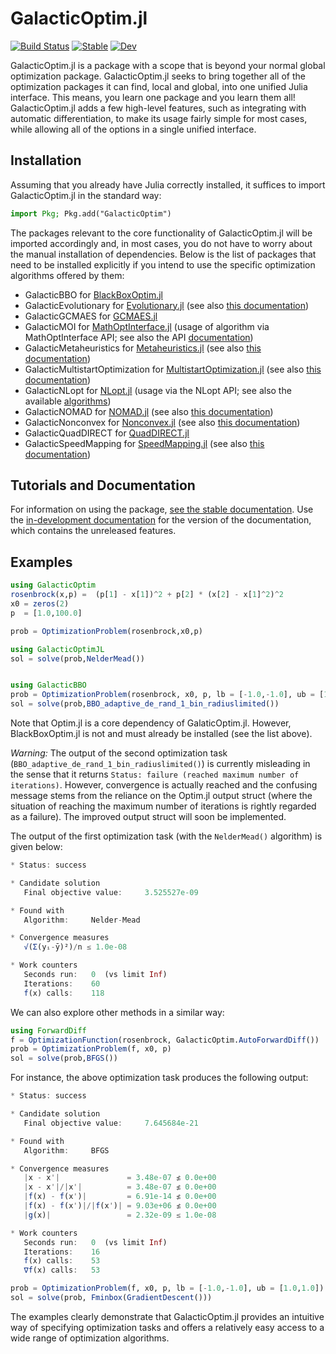# GalacticOptim.jl

[![Build Status](https://github.com/SciML/GalacticOptim.jl/workflows/CI/badge.svg)](https://github.com/SciML/GalacticOptim.jl/actions?query=workflow%3ACI)
[![Stable](https://img.shields.io/badge/docs-stable-blue.svg)](http://galacticoptim.sciml.ai/stable/)
[![Dev](https://img.shields.io/badge/docs-dev-blue.svg)](http://galacticoptim.sciml.ai/dev/)

GalacticOptim.jl is a package with a scope that is beyond your normal global optimization
package. GalacticOptim.jl seeks to bring together all of the optimization packages
it can find, local and global, into one unified Julia interface. This means, you
learn one package and you learn them all! GalacticOptim.jl adds a few high-level
features, such as integrating with automatic differentiation, to make its usage
fairly simple for most cases, while allowing all of the options in a single
unified interface.

## Installation

Assuming that you already have Julia correctly installed, it suffices to import
GalacticOptim.jl in the standard way:

```julia
import Pkg; Pkg.add("GalacticOptim")
```
The packages relevant to the core functionality of GalacticOptim.jl will be imported
accordingly and, in most cases, you do not have to worry about the manual
installation of dependencies. Below is the list of packages that need to be
installed explicitly if you intend to use the specific optimization algorithms
offered by them:

- GalacticBBO for [BlackBoxOptim.jl](https://github.com/robertfeldt/BlackBoxOptim.jl)
- GalacticEvolutionary for [Evolutionary.jl](https://github.com/wildart/Evolutionary.jl) (see also [this documentation](https://wildart.github.io/Evolutionary.jl/dev/))
- GalacticGCMAES for [GCMAES.jl](https://github.com/AStupidBear/GCMAES.jl)
- GalacticMOI for [MathOptInterface.jl](https://github.com/jump-dev/MathOptInterface.jl) (usage of algorithm via MathOptInterface API; see also the API [documentation](https://jump.dev/MathOptInterface.jl/stable/))
- GalacticMetaheuristics for [Metaheuristics.jl](https://github.com/jmejia8/Metaheuristics.jl) (see also [this documentation](https://jmejia8.github.io/Metaheuristics.jl/stable/))
- GalacticMultistartOptimization for [MultistartOptimization.jl](https://github.com/tpapp/MultistartOptimization.jl) (see also [this documentation](https://juliahub.com/docs/MultistartOptimization/cVZvi/0.1.0/))
- GalacticNLopt for [NLopt.jl](https://github.com/JuliaOpt/NLopt.jl) (usage via the NLopt API; see also the available [algorithms](https://nlopt.readthedocs.io/en/latest/NLopt_Algorithms/))
- GalacticNOMAD for [NOMAD.jl](https://github.com/bbopt/NOMAD.jl) (see also [this documentation](https://bbopt.github.io/NOMAD.jl/stable/))
- GalacticNonconvex for [Nonconvex.jl](https://github.com/JuliaNonconvex/Nonconvex.jl) (see also [this documentation](https://julianonconvex.github.io/Nonconvex.jl/stable/))
- GalacticQuadDIRECT for [QuadDIRECT.jl](https://github.com/timholy/QuadDIRECT.jl)
- GalacticSpeedMapping for [SpeedMapping.jl](https://github.com/NicolasL-S/SpeedMapping.jl) (see also [this documentation](https://nicolasl-s.github.io/SpeedMapping.jl/stable/))

## Tutorials and Documentation

For information on using the package,
[see the stable documentation](https://galacticoptim.sciml.ai/stable/). Use the
[in-development documentation](https://galacticoptim.sciml.ai/dev/) for the version of
the documentation, which contains the unreleased features.

## Examples

```julia
using GalacticOptim
rosenbrock(x,p) =  (p[1] - x[1])^2 + p[2] * (x[2] - x[1]^2)^2
x0 = zeros(2)
p  = [1.0,100.0]

prob = OptimizationProblem(rosenbrock,x0,p)

using GalacticOptimJL
sol = solve(prob,NelderMead())


using GalacticBBO
prob = OptimizationProblem(rosenbrock, x0, p, lb = [-1.0,-1.0], ub = [1.0,1.0])
sol = solve(prob,BBO_adaptive_de_rand_1_bin_radiuslimited())
```

Note that Optim.jl is a core dependency of GalaticOptim.jl. However, BlackBoxOptim.jl
is not and must already be installed (see the list above).

*Warning:* The output of the second optimization task (`BBO_adaptive_de_rand_1_bin_radiuslimited()`) is
currently misleading in the sense that it returns `Status: failure
(reached maximum number of iterations)`. However, convergence is actually
reached and the confusing message stems from the reliance on the Optim.jl output
 struct (where the situation of reaching the maximum number of iterations is
rightly regarded as a failure). The improved output struct will soon be
implemented.

The output of the first optimization task (with the `NelderMead()` algorithm)
is given below:

```julia
* Status: success

* Candidate solution
   Final objective value:     3.525527e-09

* Found with
   Algorithm:     Nelder-Mead

* Convergence measures
   √(Σ(yᵢ-ȳ)²)/n ≤ 1.0e-08

* Work counters
   Seconds run:   0  (vs limit Inf)
   Iterations:    60
   f(x) calls:    118
```
We can also explore other methods in a similar way:

```julia
using ForwardDiff
f = OptimizationFunction(rosenbrock, GalacticOptim.AutoForwardDiff())
prob = OptimizationProblem(f, x0, p)
sol = solve(prob,BFGS())
```
For instance, the above optimization task produces the following output:

```julia
* Status: success

* Candidate solution
   Final objective value:     7.645684e-21

* Found with
   Algorithm:     BFGS

* Convergence measures
   |x - x'|               = 3.48e-07 ≰ 0.0e+00
   |x - x'|/|x'|          = 3.48e-07 ≰ 0.0e+00
   |f(x) - f(x')|         = 6.91e-14 ≰ 0.0e+00
   |f(x) - f(x')|/|f(x')| = 9.03e+06 ≰ 0.0e+00
   |g(x)|                 = 2.32e-09 ≤ 1.0e-08

* Work counters
   Seconds run:   0  (vs limit Inf)
   Iterations:    16
   f(x) calls:    53
   ∇f(x) calls:   53
```

```julia
prob = OptimizationProblem(f, x0, p, lb = [-1.0,-1.0], ub = [1.0,1.0])
sol = solve(prob, Fminbox(GradientDescent()))
```
The examples clearly demonstrate that GalacticOptim.jl provides an intuitive
way of specifying optimization tasks and offers a relatively
easy access to a wide range of optimization algorithms.

